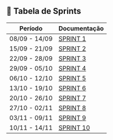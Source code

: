 ## 📅 Tabela de Sprints
|    Período    |                            Documentação                        |
| ------------- | -------------------------------------------------------------- |
| 08/09 - 14/09 | [SPRINT 1](https://github.com/liedson-silva/chamados/issues/1) |
| 15/09 - 21/09 | [SPRINT 2](https://github.com/liedson-silva/chamados/issues/2) |
| 22/09 - 28/09 | [SPRINT 3](https://github.com/liedson-silva/chamados/issues/3) |
| 29/09 - 05/10 | [SPRINT 4](https://github.com/liedson-silva/chamados/issues/4) |
| 06/10 - 12/10 | [SPRINT 5](https://github.com/liedson-silva/chamados/issues/5) |
| 13/10 - 19/10 | [SPRINT 6](https://github.com/liedson-silva/chamados/issues/6) | 
| 20/10 - 26/10 | [SPRINT 7](https://github.com/liedson-silva/chamados/issues/7) |
| 27/10 - 02/11 | [SPRINT 8](https://github.com/liedson-silva/chamados/issues/8) |
| 03/11 - 09/11 | [SPRINT 9](https://github.com/liedson-silva/chamados/issues/9) | 
| 10/11 - 14/11 | [SPRINT 10](https://github.com/liedson-silva/chamados/issues/10) |
